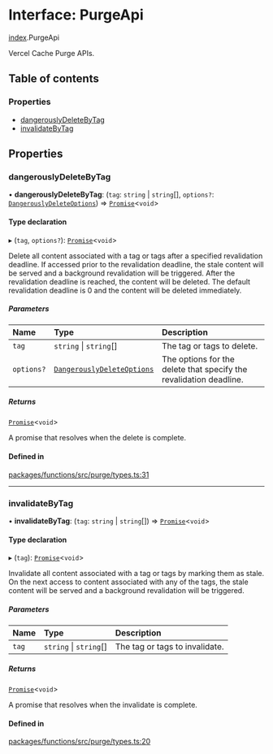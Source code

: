 # Interface: PurgeApi

[index](../modules/index.md).PurgeApi

Vercel Cache Purge APIs.

## Table of contents

### Properties

- [dangerouslyDeleteByTag](index.PurgeApi.md#dangerouslydeletebytag)
- [invalidateByTag](index.PurgeApi.md#invalidatebytag)

## Properties

### dangerouslyDeleteByTag

• **dangerouslyDeleteByTag**: (`tag`: `string` \| `string`[], `options?`: [`DangerouslyDeleteOptions`](index.DangerouslyDeleteOptions.md)) => [`Promise`](https://developer.mozilla.org/en-US/docs/Web/JavaScript/Reference/Global_Objects/Promise)<`void`\>

#### Type declaration

▸ (`tag`, `options?`): [`Promise`](https://developer.mozilla.org/en-US/docs/Web/JavaScript/Reference/Global_Objects/Promise)<`void`\>

Delete all content associated with a tag or tags after a specified revalidation deadline.
If accessed prior to the revalidation deadline, the stale content will be served and a background revalidation will be triggered. After the revalidation deadline is reached, the content will be deleted.
The default revalidation deadline is 0 and the content will be deleted immediately.

##### Parameters

| Name       | Type                                                            | Description                                                        |
| :--------- | :-------------------------------------------------------------- | :----------------------------------------------------------------- |
| `tag`      | `string` \| `string`[]                                          | The tag or tags to delete.                                         |
| `options?` | [`DangerouslyDeleteOptions`](index.DangerouslyDeleteOptions.md) | The options for the delete that specify the revalidation deadline. |

##### Returns

[`Promise`](https://developer.mozilla.org/en-US/docs/Web/JavaScript/Reference/Global_Objects/Promise)<`void`\>

A promise that resolves when the delete is complete.

#### Defined in

[packages/functions/src/purge/types.ts:31](https://github.com/vercel/vercel/blob/main/packages/functions/src/purge/types.ts#L31)

---

### invalidateByTag

• **invalidateByTag**: (`tag`: `string` \| `string`[]) => [`Promise`](https://developer.mozilla.org/en-US/docs/Web/JavaScript/Reference/Global_Objects/Promise)<`void`\>

#### Type declaration

▸ (`tag`): [`Promise`](https://developer.mozilla.org/en-US/docs/Web/JavaScript/Reference/Global_Objects/Promise)<`void`\>

Invalidate all content associated with a tag or tags by marking them as stale.
On the next access to content associated with any of the tags, the stale content will be served and a background revalidation will be triggered.

##### Parameters

| Name  | Type                   | Description                    |
| :---- | :--------------------- | :----------------------------- |
| `tag` | `string` \| `string`[] | The tag or tags to invalidate. |

##### Returns

[`Promise`](https://developer.mozilla.org/en-US/docs/Web/JavaScript/Reference/Global_Objects/Promise)<`void`\>

A promise that resolves when the invalidate is complete.

#### Defined in

[packages/functions/src/purge/types.ts:20](https://github.com/vercel/vercel/blob/main/packages/functions/src/purge/types.ts#L20)
